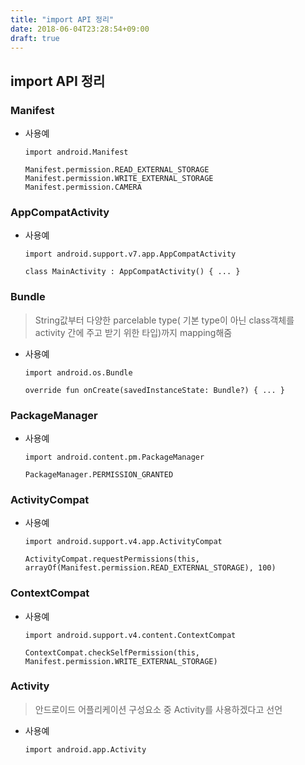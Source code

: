 ```yaml
---
title: "import API 정리"
date: 2018-06-04T23:28:54+09:00
draft: true
---
```


## import API 정리 

### Manifest

* 사용예

    ```
    import android.Manifest

    Manifest.permission.READ_EXTERNAL_STORAGE
    Manifest.permission.WRITE_EXTERNAL_STORAGE
    Manifest.permission.CAMERA
    ```

### AppCompatActivity

* 사용예

    ```
    import android.support.v7.app.AppCompatActivity

    class MainActivity : AppCompatActivity() { ... }
    ```

### Bundle

> String값부터 다양한 parcelable type( 기본 type이 아닌 class객체를 activity 간에 주고 받기 위한 타입)까지 mapping해줌 

* 사용예

    ```
    import android.os.Bundle

    override fun onCreate(savedInstanceState: Bundle?) { ... }
    ```

### PackageManager

* 사용예

    ```
    import android.content.pm.PackageManager

    PackageManager.PERMISSION_GRANTED
    ```

### ActivityCompat

* 사용예

    ```
    import android.support.v4.app.ActivityCompat

    ActivityCompat.requestPermissions(this, arrayOf(Manifest.permission.READ_EXTERNAL_STORAGE), 100)
    ``` 

### ContextCompat

* 사용예

    ```
    import android.support.v4.content.ContextCompat

    ContextCompat.checkSelfPermission(this, Manifest.permission.WRITE_EXTERNAL_STORAGE)
    ```

### Activity

> 안드로이드 어플리케이션 구성요소 중 Activity를 사용하겠다고 선언

* 사용예

    ```
    import android.app.Activity
    ```